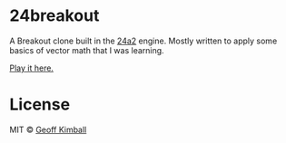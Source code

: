 # 24breakout

A Breakout clone built in the [24a2](https://24a2.routley.io/) engine. Mostly written to apply some basics of vector math that I was learning.

[Play it here.](https://geoff.computer/breakout)

# License

MIT &copy; [Geoff Kimball](https://geoffkimball.com)
